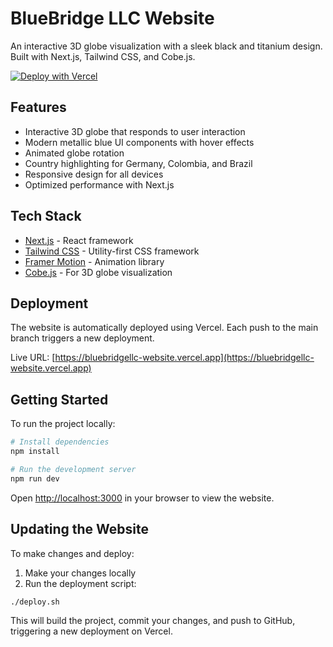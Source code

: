 # BlueBridge LLC Website

An interactive 3D globe visualization with a sleek black and titanium design. Built with Next.js, Tailwind CSS, and Cobe.js.

[![Deploy with Vercel](https://vercel.com/button)](https://vercel.com/new/clone?repository-url=https%3A%2F%2Fgithub.com%2FGordonGekko-P%2Fbluebridgellc-website)

## Features

- Interactive 3D globe that responds to user interaction
- Modern metallic blue UI components with hover effects
- Animated globe rotation
- Country highlighting for Germany, Colombia, and Brazil
- Responsive design for all devices
- Optimized performance with Next.js

## Tech Stack

- [Next.js](https://nextjs.org/) - React framework
- [Tailwind CSS](https://tailwindcss.com/) - Utility-first CSS framework
- [Framer Motion](https://www.framer.com/motion/) - Animation library
- [Cobe.js](https://github.com/shuding/cobe) - For 3D globe visualization

## Deployment

The website is automatically deployed using Vercel. Each push to the main branch triggers a new deployment.

Live URL: [https://bluebridgellc-website.vercel.app](https://bluebridgellc-website.vercel.app)

## Getting Started

To run the project locally:

```bash
# Install dependencies
npm install

# Run the development server
npm run dev
```

Open [http://localhost:3000](http://localhost:3000) in your browser to view the website.

## Updating the Website

To make changes and deploy:

1. Make your changes locally
2. Run the deployment script:

```bash
./deploy.sh
```

This will build the project, commit your changes, and push to GitHub, triggering a new deployment on Vercel. 